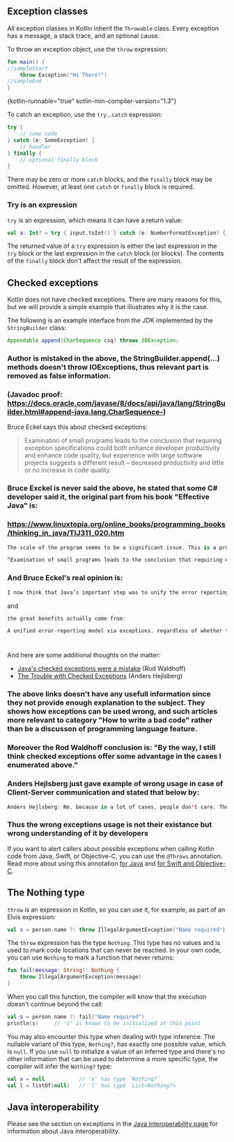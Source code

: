 [//]: # (title: Exceptions)

## Exception classes

All exception classes in Kotlin inherit the `Throwable` class.
Every exception has a message, a stack trace, and an optional cause.

To throw an exception object, use the `throw` expression:

```kotlin
fun main() {
//sampleStart
    throw Exception("Hi There!")
//sampleEnd
}
```
{kotlin-runnable="true" kotlin-min-compiler-version="1.3"}

To catch an exception, use the `try`...`catch` expression:

```kotlin
try {
    // some code
} catch (e: SomeException) {
    // handler
} finally {
    // optional finally block
}
```

There may be zero or more `catch` blocks, and the `finally` block may be omitted.
However, at least one `catch` or `finally` block is required.

### Try is an expression

`try` is an expression, which means it can have a return value:

```kotlin
val a: Int? = try { input.toInt() } catch (e: NumberFormatException) { null }
```

The returned value of a `try` expression is either the last expression in the `try` block or the
last expression in the `catch` block (or blocks).
The contents of the `finally` block don't affect the result of the expression.

## Checked exceptions

Kotlin does not have checked exceptions. There are many reasons for this, but we will provide a simple example that illustrates why it is the case.

The following is an example interface from the JDK implemented by the `StringBuilder` class:

``` java
Appendable append(CharSequence csq) throws IOException;
```
### Author is mistaked in the above, the StringBuilder.append(...) methods doesn't throw IOExceptions, thus relevant part is removed as false information.
### (Javadoc proof: https://docs.oracle.com/javase/8/docs/api/java/lang/StringBuilder.html#append-java.lang.CharSequence-)

Bruce Eckel says this about checked exceptions:

> Examination of small programs leads to the conclusion that requiring exception specifications
>could both enhance developer productivity and enhance code quality, but experience with large software projects suggests
>a different result – decreased productivity and little or no increase in code quality.

### Bruce Exckel is never said the above, he stated that some C# developer said it, the original part from his book "Effective Java" is:
### https://www.linuxtopia.org/online_books/programming_books/thinking_in_java/TIJ311_020.htm
```kotlin
The scale of the program seems to be a significant issue. This is a problem because most discussions tend to use small programs as demonstrations. # One of the C# designers observed that:

“Examination of small programs leads to the conclusion that requiring exception specifications could both enhance developer productivity and enhance code quality, but experience with large software projects suggests a different result—decreased productivity and little or no increase in code quality.”
```
### And Bruce Eckel's real opinion is:
```kotlin
I now think that Java’s important step was to unify the error reporting model, so that all errors are reported using exceptions.
```
and
```kotlin
the great benefits actually come from:

A unified error-reporting model via exceptions, regardless of whether the programmer is forced by the compiler to handle them.
```
#
And here are some additional thoughts on the matter:
* [Java's checked exceptions were a mistake](https://radio-weblogs.com/0122027/stories/2003/04/01/JavasCheckedExceptionsWereAMistake.html) (Rod Waldhoff)
* [The Trouble with Checked Exceptions](https://www.artima.com/intv/handcuffs.html) (Anders Hejlsberg)

### The above links doesn't have any usefull information since they not provide enough explanation to the subject. They shows how exceptions can be used wrong, and such articles more relevant to category "How to write a bad code" rather than be a discusson of programming language feature. 
### Moreover the Rod Waldhoff conclusion is: "By the way, I still think checked exceptions offer some advantage in the cases I enumerated above."
### Anders Hejlsberg just gave example of wrong usage in case of Client-Server communication and stated that below by:
```kotlin
Anders Hejlsberg: No, because in a lot of cases, people don't care. They're not going to handle any of these exceptions. There's a bottom level exception handler around their message loop. That handler is just going to bring up a dialog that says what went wrong and continue. The programmers protect their code by writing try finally's everywhere, so they'll back out correctly if an exception occurs, but they're not actually interested in handling the exceptions.
```
### Thus the wrong exceptions usage is not their existance but wrong understanding of it by developers

If you want to alert callers about possible exceptions when calling Kotlin code from Java, Swift, or Objective-C,
you can use the `@Throws` annotation. Read more about using this annotation [for Java](java-to-kotlin-interop.md#checked-exceptions)
and [for Swift and Objective-C](native-objc-interop.md#errors-and-exceptions).

## The Nothing type

`throw` is an expression in Kotlin, so you can use it, for example, as part of an Elvis expression:

```kotlin
val s = person.name ?: throw IllegalArgumentException("Name required")
```

The `throw` expression has the type `Nothing`.
This type has no values and is used to mark code locations that can never be reached.
In your own code, you can use `Nothing` to mark a function that never returns:

```kotlin
fun fail(message: String): Nothing {
    throw IllegalArgumentException(message)
}
```

When you call this function, the compiler will know that the execution doesn't continue beyond the call:

```kotlin
val s = person.name ?: fail("Name required")
println(s)     // 's' is known to be initialized at this point
```

You may also encounter this type when dealing with type inference. The nullable variant of this type,
`Nothing?`, has exactly one possible value, which is `null`. If you use `null` to initialize
a value of an inferred type and there's no other information that can be used to determine a more
specific type, the compiler will infer the `Nothing?` type:

```kotlin
val x = null           // 'x' has type `Nothing?`
val l = listOf(null)   // 'l' has type `List<Nothing?>
```

## Java interoperability

Please see the section on exceptions in the [Java interoperability page](java-interop.md) for information about Java interoperability.
